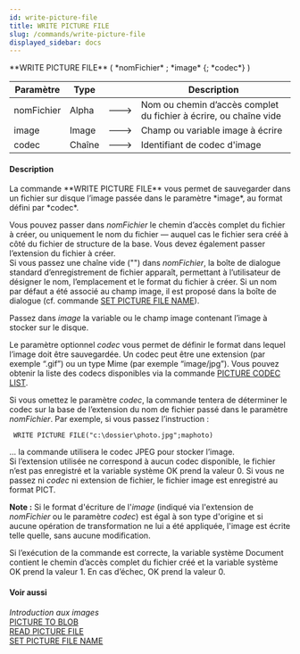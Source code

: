 ```yaml
---
id: write-picture-file
title: WRITE PICTURE FILE
slug: /commands/write-picture-file
displayed_sidebar: docs
---
```


<!--REF #_command_.WRITE PICTURE FILE.Syntax-->**WRITE PICTURE FILE** ( *nomFichier* ; *image* {; *codec*} )<!-- END REF-->
<!--REF #_command_.WRITE PICTURE FILE.Params-->
| Paramètre | Type |  | Description |
| --- | --- | --- | --- |
| nomFichier | Alpha | &#x1F852; | Nom ou chemin d’accès complet du fichier à écrire, ou chaîne vide |
| image | Image | &#x1F852; | Champ ou variable image à écrire |
| codec | Chaîne | &#x1F852; | Identifiant de codec d'image |

<!-- END REF-->

#### Description 

<!--REF #_command_.WRITE PICTURE FILE.Summary-->La commande **WRITE PICTURE FILE** vous permet de sauvegarder dans un fichier sur disque l’image passée dans le paramètre *image*, au format défini par *codec*.<!-- END REF--> 

Vous pouvez passer dans *nomFichier* le chemin d’accès complet du fichier à créer, ou uniquement le nom du fichier — auquel cas le fichier sera créé à côté du fichier de structure de la base. Vous devez également passer l’extension du fichier à créer.   
Si vous passez une chaîne vide ("") dans *nomFichier*, la boîte de dialogue standard d’enregistrement de fichier apparaît, permettant à l’utilisateur de désigner le nom, l’emplacement et le format du fichier à créer. Si un nom par défaut a été associé au champ image, il est proposé dans la boîte de dialogue (cf. commande [SET PICTURE FILE NAME](set-picture-file-name.md)). 

Passez dans *image* la variable ou le champ image contenant l’image à stocker sur le disque. 

Le paramètre optionnel *codec* vous permet de définir le format dans lequel l’image doit être sauvegardée. Un codec peut être une extension (par exemple “.gif”) ou un type Mime (par exemple “image/jpg”). Vous pouvez obtenir la liste des codecs disponibles via la commande [PICTURE CODEC LIST](picture-codec-list.md).

Si vous omettez le paramètre *codec*, la commande tentera de déterminer le codec sur la base de l’extension du nom de fichier passé dans le paramètre *nomFichier*. Par exemple, si vous passez l’instruction :  

```4d
 WRITE PICTURE FILE("c:\dossier\photo.jpg";maphoto)
```

  
... la commande utilisera le codec JPEG pour stocker l’image.   
Si l’extension utilisée ne correspond à aucun codec disponible, le fichier n’est pas enregistré et la variable système OK prend la valeur 0\. Si vous ne passez ni *codec* ni extension de fichier, le fichier image est enregistré au format PICT. 

**Note :** Si le format d'écriture de l'*image* (indiqué via l'extension de *nomFichier* ou le paramètre *codec*) est égal à son type d'origine et si aucune opération de transformation ne lui a été appliquée, l'image est écrite telle quelle, sans aucune modification. 

Si l’exécution de la commande est correcte, la variable système Document contient le chemin d’accès complet du fichier créé et la variable système OK prend la valeur 1\. En cas d’échec, OK prend la valeur 0.

#### Voir aussi 

*Introduction aux images*  
[PICTURE TO BLOB](picture-to-blob.md)  
[READ PICTURE FILE](read-picture-file.md)  
[SET PICTURE FILE NAME](set-picture-file-name.md)  